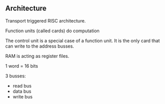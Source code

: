 ## Architecture
Transport triggered RISC architecture.

Function units (called cards) do computation

The control unit is a special case of a function unit. It is the only card that can write to the address busses.

RAM is acting as register files.

1 word = 16 bits

3 busses:
- read bus
- data bus
- write bus
